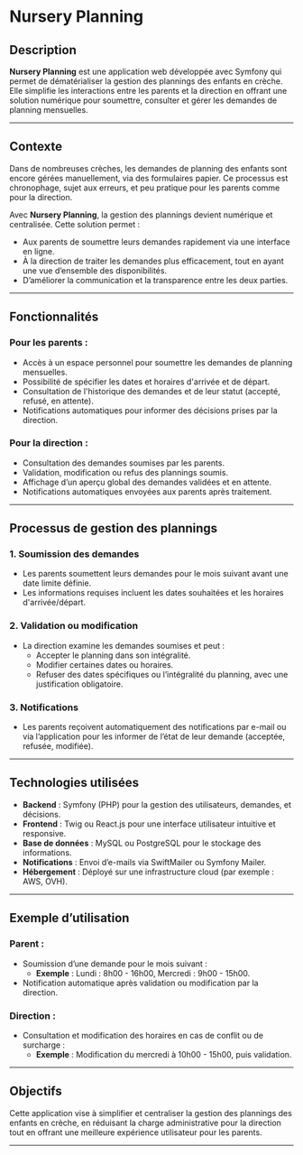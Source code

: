 # Nursery Planning

## Description

**Nursery Planning** est une application web développée avec Symfony qui permet de dématérialiser la gestion des plannings des enfants en crèche. Elle simplifie les interactions entre les parents et la direction en offrant une solution numérique pour soumettre, consulter et gérer les demandes de planning mensuelles.

---


## Contexte

Dans de nombreuses crèches, les demandes de planning des enfants sont encore gérées manuellement, via des formulaires papier. Ce processus est chronophage, sujet aux erreurs, et peu pratique pour les parents comme pour la direction.

Avec **Nursery Planning**, la gestion des plannings devient numérique et centralisée. Cette solution permet :
- Aux parents de soumettre leurs demandes rapidement via une interface en ligne.
- À la direction de traiter les demandes plus efficacement, tout en ayant une vue d’ensemble des disponibilités.
- D’améliorer la communication et la transparence entre les deux parties.

---
## Fonctionnalités

### Pour les parents :
- Accès à un espace personnel pour soumettre les demandes de planning mensuelles.
- Possibilité de spécifier les dates et horaires d'arrivée et de départ.
- Consultation de l'historique des demandes et de leur statut (accepté, refusé, en attente).
- Notifications automatiques pour informer des décisions prises par la direction.

### Pour la direction :
- Consultation des demandes soumises par les parents.
- Validation, modification ou refus des plannings soumis.
- Affichage d’un aperçu global des demandes validées et en attente.
- Notifications automatiques envoyées aux parents après traitement.

---

## Processus de gestion des plannings

### 1. Soumission des demandes
- Les parents soumettent leurs demandes pour le mois suivant avant une date limite définie.
- Les informations requises incluent les dates souhaitées et les horaires d'arrivée/départ.

### 2. Validation ou modification
- La direction examine les demandes soumises et peut :
    - Accepter le planning dans son intégralité.
    - Modifier certaines dates ou horaires.
    - Refuser des dates spécifiques ou l’intégralité du planning, avec une justification obligatoire.

### 3. Notifications
- Les parents reçoivent automatiquement des notifications par e-mail ou via l’application pour les informer de l’état de leur demande (acceptée, refusée, modifiée).

---

## Technologies utilisées

- **Backend** : Symfony (PHP) pour la gestion des utilisateurs, demandes, et décisions.
- **Frontend** : Twig ou React.js pour une interface utilisateur intuitive et responsive.
- **Base de données** : MySQL ou PostgreSQL pour le stockage des informations.
- **Notifications** : Envoi d’e-mails via SwiftMailer ou Symfony Mailer.
- **Hébergement** : Déployé sur une infrastructure cloud (par exemple : AWS, OVH).

---

## Exemple d’utilisation

### Parent :
- Soumission d’une demande pour le mois suivant :
    - **Exemple** : Lundi : 8h00 - 16h00, Mercredi : 9h00 - 15h00.
- Notification automatique après validation ou modification par la direction.

### Direction :
- Consultation et modification des horaires en cas de conflit ou de surcharge :
    - **Exemple** : Modification du mercredi à 10h00 - 15h00, puis validation.

---

## Objectifs

Cette application vise à simplifier et centraliser la gestion des plannings des enfants en crèche, en réduisant la charge administrative pour la direction tout en offrant une meilleure expérience utilisateur pour les parents.

---


